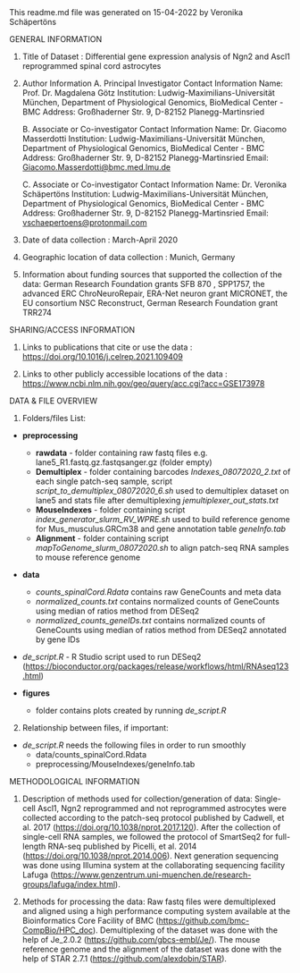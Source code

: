 ## 
This readme.md file was generated on 15-04-2022 by Veronika Schäpertöns


GENERAL INFORMATION

1. Title of Dataset : Differential gene expression analysis of Ngn2 and Ascl1 reprogrammed spinal cord astrocytes

2. Author Information
	A. Principal Investigator Contact Information
		Name: Prof. Dr. Magdalena Götz 
		Institution: Ludwig-Maximilians-Universität München, Department of Physiological Genomics, BioMedical Center - BMC
		Address: Großhaderner Str. 9, D-82152 Planegg-Martinsried 
		
	B. Associate or Co-investigator Contact Information
		Name: Dr. Giacomo Masserdotti 
		Institution: Ludwig-Maximilians-Universität München, Department of Physiological Genomics, BioMedical Center - BMC
		Address: Großhaderner Str. 9, D-82152 Planegg-Martinsried 
		Email: Giacomo.Masserdotti@bmc.med.lmu.de

	C. Associate or Co-investigator Contact Information
		Name: Dr. Veronika Schäpertöns
		Institution: Ludwig-Maximilians-Universität München, Department of Physiological Genomics, BioMedical Center - BMC 
		Address: Großhaderner Str. 9, D-82152 Planegg-Martinsried 
		Email: vschaepertoens@protonmail.com

3. Date of data collection : March-April 2020

4. Geographic location of data collection : Munich, Germany

5. Information about funding sources that supported the collection of the data: German Research Foundation grants SFB 870 , SPP1757, the advanced ERC ChroNeuroRepair, ERA-Net neuron grant MICRONET, the EU consortium NSC Reconstruct, German Research Foundation grant TRR274


SHARING/ACCESS INFORMATION

1. Links to publications that cite or use the data : https://doi.org/10.1016/j.celrep.2021.109409

2. Links to other publicly accessible locations of the data : https://www.ncbi.nlm.nih.gov/geo/query/acc.cgi?acc=GSE173978


DATA & FILE OVERVIEW

1. Folders/files List: 
- __preprocessing__ 

  - __rawdata__ - folder containing raw fastq files e.g. lane5_R1.fastq.gz.fastqsanger.gz (folder empty)
  - __Demultiplex__ - folder containing barcodes *Indexes_08072020_2.txt* of each single patch-seq sample, script *script_to_demultiplex_08072020_6.sh* used to demultiplex dataset on lane5 and stats file after demultiplexing *jemultiplexer_out_stats.txt*
  - __MouseIndexes__ - folder containing script *index_generator_slurm_RV_WPRE.sh* used to build reference genome for Mus_musculus.GRCm38 and gene annotation table *geneInfo.tab*
  - __Alignment__ - folder containing script *mapToGenome_slurm_08072020.sh* to align patch-seq RNA samples to mouse reference genome  

- __data__ 

  - *counts_spinalCord.Rdata* contains raw GeneCounts and meta data
  - *normalized_counts.txt* contains normalized counts of GeneCounts using median of ratios method from DESeq2
  - *normalized_counts_geneIDs.txt* contains normalized counts of GeneCounts using median of ratios method from DESeq2 annotated by gene IDs

- *de_script.R* - R Studio script used to run DESeq2 (https://bioconductor.org/packages/release/workflows/html/RNAseq123.html)


- __figures__

  - folder contains plots created by running *de_script.R*
  

2. Relationship between files, if important:

  - *de_script.R* needs the following files in order to run smoothly
    - data/counts_spinalCord.Rdata
    - preprocessing/MouseIndexes/geneInfo.tab

 

METHODOLOGICAL INFORMATION

1. Description of methods used for collection/generation of data: 
Single-cell Ascl1, Ngn2 reprogrammed and not reprogrammed astrocytes were collected according to the patch-seq protocol published by Cadwell, et al. 2017 (https://doi.org/10.1038/nprot.2017.120). After the collection of single-cell RNA samples, we followed the protocol of SmartSeq2 for full-length RNA-seq published by Picelli, et al. 2014 (https://doi.org/10.1038/nprot.2014.006). Next generation sequencing was done using Illumina system at the collaborating sequencing facility Lafuga (https://www.genzentrum.uni-muenchen.de/research-groups/lafuga/index.html).

2. Methods for processing the data: 
Raw fastq files were demultiplexed and aligned using a high performance computing system available at the Bioinformatics Core Facility of BMC (https://github.com/bmc-CompBio/HPC_doc). Demultiplexing of the dataset was done with the help of Je_2.0.2 (https://github.com/gbcs-embl/Je/). The mouse reference genome and the alignment of the dataset was done with the help of STAR 2.7.1 (https://github.com/alexdobin/STAR).
